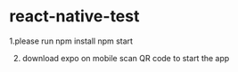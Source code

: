 # react-native-test

1.please run 
 npm install
 npm start
 
2. download expo on mobile
   scan QR code to start the app
